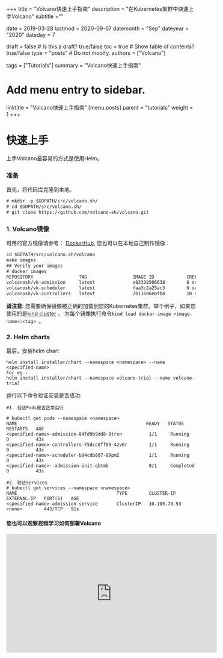 +++
title =  "Volcano快速上手指南"
description = "在Kubernetes集群中快速上手Volcano"
subtitle =""

date = 2019-03-28
lastmod = 2020-09-07
datemonth = "Sep"
dateyear = "2020"
dateday = 7

draft = false  # Is this a draft? true/false
toc = true  # Show table of contents? true/false
type = "posts"  # Do not modify.
authors = ["Volcano"]

tags = ["Tutorials"]
summary = "Volcano快速上手指南"

# Add menu entry to sidebar.
linktitle = "Volcano快速上手指南"
[menu.posts]
  parent = "tutorials"
  weight = 1
+++
# 快速上手
上手Volcano最容易的方式是使用Helm。
### 准备
首先，将代码库克隆到本地。
```html
# mkdir -p $GOPATH/src/volcano.sh/
# cd $GOPATH/src/volcano.sh/
# git clone https://github.com/volcano-sh/volcano.git
```
### 1. Volcano镜像
可用的官方镜像请参考： [DockerHub](https://hub.docker.com/u/volcanosh), 您也可以在本地自己制作镜像：
```html
cd $GOPATH/src/volcano.sh/volcano
make images
## Verify your images
# docker images
REPOSITORY                 TAG                 IMAGE ID            CREATED             SIZE
volcanosh/vk-admission     latest              a83338506638        8 seconds ago       41.4MB
volcanosh/vk-scheduler     latest              faa3c2a25ac3        9 seconds ago       49.6MB
volcanosh/vk-controllers   latest              7b11606ebfb8        10 seconds ago      44.2MB
```
**请注意**: 您需要确保镜像被正确的加载到您的Kubernetes集群。举个例子，如果您使用的是[kind cluster](https://github.com/kubernetes-sigs/kind) ，
为每个镜像执行命令```kind load docker-image <image-name>:<tag> ```。
### 2. Helm charts

最后，安装helm chart
```shell
helm install installer/chart --namespace <namespace> --name <specified-name>
For eg :
helm install installer/chart --namespace volcano-trial --name volcano-trial
```

运行以下命令验证安装是否成功:
```shell
#1. 验证Pods是否正常运行

# kubectl get pods --namespace <namespace>
NAME                                                READY   STATUS    RESTARTS   AGE
<specified-name>-admission-84fd9b9dd8-9trxn          1/1     Running   0          43s
<specified-name>-controllers-75dcc8ff89-42v6r        1/1     Running   0          43s
<specified-name>-scheduler-b94cdb867-89pm2           1/1     Running   0          43s
<specified-name>--admission-init-qbtmb               0/1     Completed 0          43s

#2. 验证Services
# kubectl get services --namespace <namespace>
NAME                                     TYPE        CLUSTER-IP     EXTERNAL-IP   PORT(S)   AGE
<specified-name>-admission-service       ClusterIP   10.105.78.53   <none>        443/TCP   91s
```
#### 您也可以观察视频学习如何部署Volcano

<iframe title="video" width="560" height="315" src="https://www.youtube.com/embed/hsXXmWSUtyo" frameborder="0" allow="accelerometer; autoplay; encrypted-media; gyroscope; picture-in-picture" allowfullscreen></iframe>
